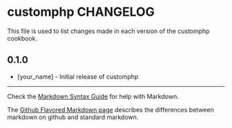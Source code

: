 customphp CHANGELOG
===================

This file is used to list changes made in each version of the customphp cookbook.

0.1.0
-----
- [your_name] - Initial release of customphp

- - -
Check the [Markdown Syntax Guide](http://daringfireball.net/projects/markdown/syntax) for help with Markdown.

The [Github Flavored Markdown page](http://github.github.com/github-flavored-markdown/) describes the differences between markdown on github and standard markdown.

